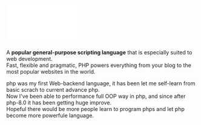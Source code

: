 <img src="https://github.com/senkoraku552/PHP-diving-notes/blob/master/public/php-logo-white.svg" width="200"/>

<p class="hero-text">
  A <strong>popular general-purpose scripting language</strong> 
  that is especially suited to web development.<br>
  Fast, flexible and pragmatic, PHP powers everything from your blog to the most popular websites in the world.
</p>

<p>
  php was my first Web-backend language, it has been let me self-learn from basic scrach to current advance php.
  <br />
  Now I've been able to performance full OOP way in php, and since after php-8.0 it has been getting huge improve.
  <br />
  Hopeful there would be more people learn to program phps and let php become more powerfule language.
</p>
